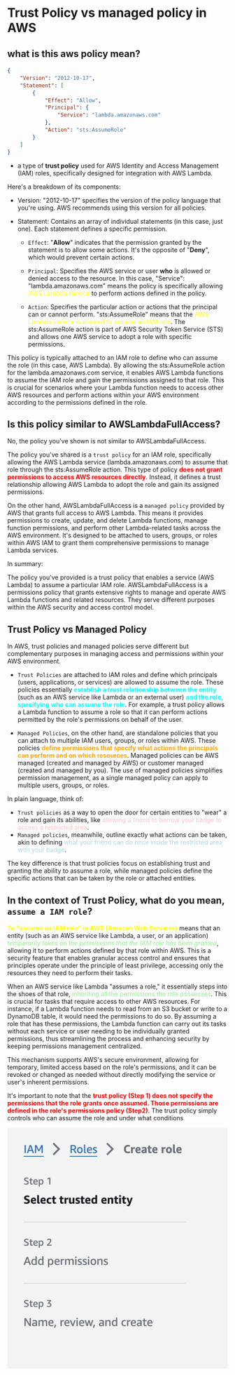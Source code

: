 # Trust Policy vs managed policy in AWS

## what is this aws policy mean?

```JSON
{
    "Version": "2012-10-17",
    "Statement": [
        {
            "Effect": "Allow",
            "Principal": {
                "Service": "lambda.amazonaws.com"
            },
            "Action": "sts:AssumeRole"
        }
    ]
}
```

- a type of **trust policy** used for AWS Identity and Access Management (IAM) roles, specifically designed for integration with AWS Lambda.

Here's a breakdown of its components:

- Version: "2012-10-17" specifies the version of the policy language that you're using. AWS recommends using this version for all policies.

- Statement: Contains an array of individual statements (in this case, just one). Each statement defines a specific permission.

  - `Effect`: "**Allow**" indicates that the permission granted by the statement is to allow some actions. It's the opposite of "**Deny**", which would prevent certain actions.

  - `Principal`: Specifies the AWS service or user **who** is allowed or denied access to the resource. In this case, "Service": "lambda.amazonaws.com" means the policy is specifically allowing <span style="color: yellow">AWS Lambda service</span> to perform actions defined in the policy.

  - `Action`: Specifies the particular action or actions that the principal can or cannot perform. "sts:AssumeRole" means that the <span style="color: yellow">AWS Lambda service is allowed to assume an IAM role</span>. The sts:AssumeRole action is part of AWS Security Token Service (STS) and allows one AWS service to adopt a role with specific permissions.

This policy is typically attached to an IAM role to define who can assume the role (in this case, AWS Lambda). By allowing the sts:AssumeRole action for the lambda.amazonaws.com service, it enables AWS Lambda functions to assume the IAM role and gain the permissions assigned to that role. This is crucial for scenarios where your Lambda function needs to access other AWS resources and perform actions within your AWS environment according to the permissions defined in the role.

## Is this policy similar to AWSLambdaFullAccess?

No, the policy you've shown is not similar to AWSLambdaFullAccess.

The policy you've shared is a `trust policy` for an IAM role, specifically allowing the AWS Lambda service (lambda.amazonaws.com) to assume that role through the sts:AssumeRole action. This type of policy <strong style="color:red">does not grant permissions to access AWS resources directly</strong>. Instead, it defines a trust relationship allowing AWS Lambda to adopt the role and gain its assigned permissions.

On the other hand, AWSLambdaFullAccess is a `managed policy` provided by AWS that grants full access to AWS Lambda. This means it provides permissions to create, update, and delete Lambda functions, manage function permissions, and perform other Lambda-related tasks across the AWS environment. It's designed to be attached to users, groups, or roles within AWS IAM to grant them comprehensive permissions to manage Lambda services.

In summary:

The policy you've provided is a trust policy that enables a service (AWS Lambda) to assume a particular IAM role.
AWSLambdaFullAccess is a permissions policy that grants extensive rights to manage and operate AWS Lambda functions and related resources.
They serve different purposes within the AWS security and access control model.

## Trust Policy vs Managed Policy

In AWS, trust policies and managed policies serve different but complementary purposes in managing access and permissions within your AWS environment.

- `Trust Policies` are attached to IAM roles and define which principals (users, applications, or services) are allowed to assume the role. These policies essentially <strong style="color:aqua">establish a trust relationship between the entity</strong> (such as an AWS service like Lambda or an external user) <strong style="color:aqua">and the role, specifying who can assume the role</strong>. For example, a trust policy allows a Lambda function to assume a role so that it can perform actions permitted by the role's permissions on behalf of the user​​.

- `Managed Policies`, on the other hand, are standalone policies that you can attach to multiple IAM users, groups, or roles within AWS. These policies <strong style="color:orange">define permissions that specify what actions the principals can perform and on which resources</strong>. Managed policies can be AWS managed (created and managed by AWS) or customer managed (created and managed by you). The use of managed policies simplifies permission management, as a single managed policy can apply to multiple users, groups, or roles​​.

In plain language, think of:

- `Trust policies` as a way to open the door for certain entities to "wear" a role and gain its abilities, like <span style="color:pink">allowing a friend to borrow your badge to access a restricted area</span>.
- `Managed policies`, meanwhile, outline exactly what actions can be taken, akin to defining <span style="color:lightblue">what your friend can do once inside the restricted area with your badge</span>.

The key difference is that trust policies focus on establishing trust and granting the ability to assume a role, while managed policies define the specific actions that can be taken by the role or attached entities.

## In the context of Trust Policy, what do you mean, `assume a IAM role`?

<strong style="color:yellow">To "assume an IAM role" in AWS (Amazon Web Services)</strong> means that an entity (such as an AWS service like Lambda, a user, or an application) <span style="font-style:italic; color:lightgreen">temporarily takes on the permissions that the IAM role has been granted</span>, allowing it to perform actions defined by that role within AWS. This is a security feature that enables granular access control and ensures that principles operate under the principle of least privilege, accessing only the resources they need to perform their tasks.

When an AWS service like Lambda "assumes a role," it essentially steps into the shoes of that role, <span style="color:lightgreen">inheriting all the permissions the role possesses</span>. This is crucial for tasks that require access to other AWS resources. For instance, if a Lambda function needs to read from an S3 bucket or write to a DynamoDB table, it would need the permissions to do so. By assuming a role that has these permissions, the Lambda function can carry out its tasks without each service or user needing to be individually granted permissions, thus streamlining the process and enhancing security by keeping permissions management centralized.

This mechanism supports AWS's secure environment, allowing for temporary, limited access based on the role's permissions, and it can be revoked or changed as needed without directly modifying the service or user's inherent permissions.

It's important to note that the <strong style="color:red">trust policy (Step 1) does not specify the permissions that the role grants once assumed. Those permissions are defined in the role's permissions policy (Step2)</strong>. The trust policy simply controls who can assume the role and under what conditions

<img src="./assets/images/issues/iam-create-role.png">
